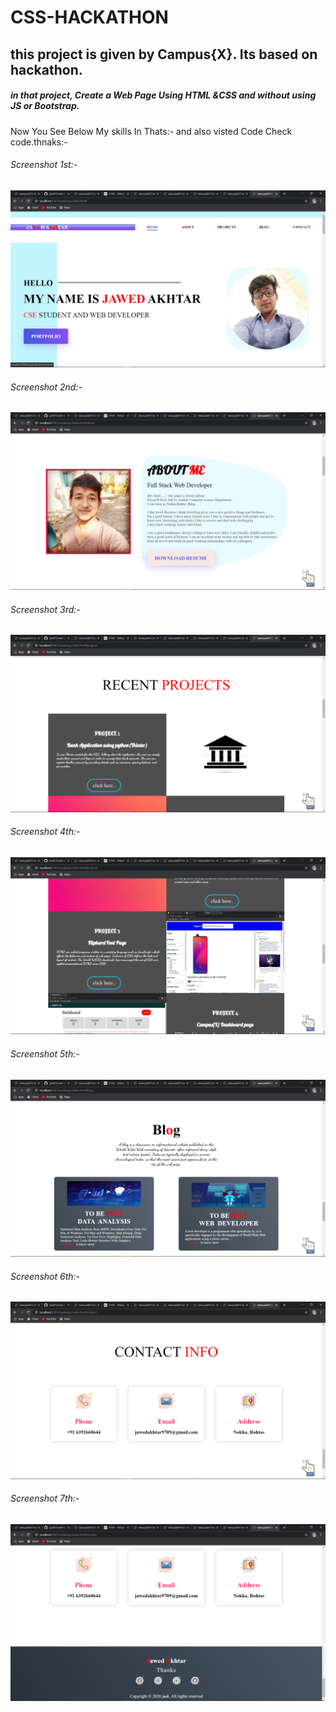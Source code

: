 # CSS-HACKATHON
## this project is given by Campus{X}. Its based on hackathon. 
##### in that project, Create a Web Page Using HTML &CSS and without using JS or Bootstrap.
Now You See Below My skills In Thats:- and also visted Code Check code.thnaks:-
###### Screenshot 1st:-
![](https://github.com/jaak072/CSS-HACKATHON/blob/master/screenshot/Screenshot%20(244).png)
###### Screenshot 2nd:-
![](https://github.com/jaak072/CSS-HACKATHON/blob/master/screenshot/Screenshot%20(245).png)
###### Screenshot 3rd:-
![](https://github.com/jaak072/CSS-HACKATHON/blob/master/screenshot/Screenshot%20(246).png)
###### Screenshot 4th:-
![](https://github.com/jaak072/CSS-HACKATHON/blob/master/screenshot/Screenshot%20(247).png)
###### Screenshot 5th:-
![](https://github.com/jaak072/CSS-HACKATHON/blob/master/screenshot/Screenshot%20(248).png)
###### Screenshot 6th:-
![](https://github.com/jaak072/CSS-HACKATHON/blob/master/screenshot/Screenshot%20(249).png)
###### Screenshot 7th:-
![](https://github.com/jaak072/CSS-HACKATHON/blob/master/screenshot/Screenshot%20(250).png)
